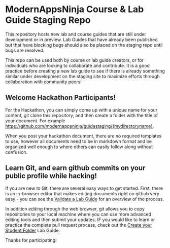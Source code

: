 # ModernAppsNinja Course & Lab Guide Staging Repo

This repository hosts new lab and course guides that are still under development or in preview. Lab Guides that have already been published but that have blocking bugs should also be placed on the staging repo until bugs are resolved. 

This repo can be used both by course or lab guide creators, or for individuals who are looking to collaborate and contribute. It is a good practice before creating a new lab guide to see if there is already something similar under development on the staging site to maximize efforts through collaboration with community peers!

## Welcome Hackathon Participants!

For the Hackathon, you can simply come up with a unique name for your content, git clone this repository, and then create a folder with the title of your document. For example https://github.com/modernappsninja/guidestaging/{mydirectoryname}. 

When you post your hackathon document, there are no required templates to use, however all documents need to be in markdown format and be organized well enough to where others can easily follow along without confusion. 

## Learn Git, and earn github commits on your public profile while hacking!

If you are new to Git, there are several easy ways to get started. First, there is an in-browser editor that makes editing documents right on github very easy - you can see the [Validate a Lab Guide](https://github.com/CNA-Tech/PKS-Ninja/tree/master/LabGuides/ValidationStamp-VS9927) for an overview of the process. 

In addition editing through the web browser, git allows you to copy repositories to your local machine where you can use more advanced editing tools and then submit your updates. IF you would like to learn or practice the complete pull request process, check out the [Create your Student Folder](https://github.com/CNA-Tech/PKS-Ninja/tree/master/LabGuides/CreateStudentFolder-SF6361) Lab Guide.


Thanks for participating!
